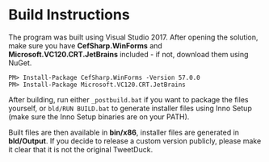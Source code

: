 # Build Instructions

The program was built using Visual Studio 2017. After opening the solution, make sure you have **CefSharp.WinForms** and **Microsoft.VC120.CRT.JetBrains** included - if not, download them using NuGet.
```
PM> Install-Package CefSharp.WinForms -Version 57.0.0
PM> Install-Package Microsoft.VC120.CRT.JetBrains
```

After building, run either `_postbuild.bat` if you want to package the files yourself, or `bld/RUN BUILD.bat` to generate installer files using Inno Setup (make sure the Inno Setup binaries are on your PATH).

Built files are then available in **bin/x86**, installer files are generated in **bld/Output**. If you decide to release a custom version publicly, please make it clear that it is not the original TweetDuck. 
